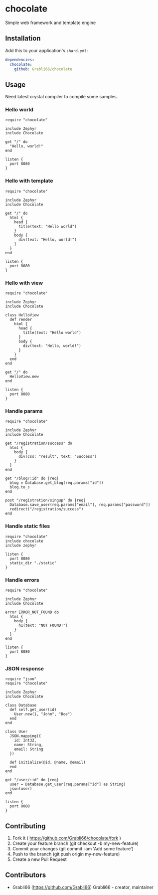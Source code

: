 # chocolate

Simple web framework and template engine

## Installation


Add this to your application's `shard.yml`:

```yaml
dependencies:
  chocolate:
    github: Grabli66/chocolate
```


## Usage

Need latest crystal compiler to compile some samples.

### Hello world

```crystal
require "chocolate"

include Zephyr
include Chocolate

get "/" do
  "Hello, world!"
end

listen {
  port 8080
}
```

### Hello with template

```crystal
require "chocolate"

include Zephyr
include Chocolate

get "/" do
  html {
    head {
      title(text: "Hello world")      
    }    
    body {
      div(text: "Hello, world!")
    }
  }
end

listen {
  port 8080
}
```
### Hello with view

```crystal
require "chocolate"

include Zephyr
include Chocolate

class HelloView
  def render
    html {
      head {
        title(text: "Hello world")      
      }    
      body {
        div(text: "Hello, world!")
      }
    }
  end
end

get "/" do
  HelloView.new
end

listen {
  port 8080
}
```

### Handle params
```crystal
require "chocolate"

include Zephyr
include Chocolate

get "/registration/success" do
  html {
    body {
      div(css: "result", text: "Success")
    }
  }
end

get "/blog/:id" do |req|
  blog = Database.get_blog(req.params["id"])
  blog.to_s
end

post "/registration/singup" do |req|
  Database.save_user(req.params["email"], req.params["password"])  
  redirect("/registration/success")
end
```

### Handle static files
```crystal
require "chocolate"
include chocolate
include zephyr

listen {
  port 8080
  static_dir "./static"
}
```

### Handle errors
```crystal
require "chocolate"

include Zephyr
include Chocolate

error ERROR_NOT_FOUND do
  html {
    body {
      h1(text: "NOT FOUND!")
    }
  }
end

listen {
  port 8080  
}
```

### JSON response
```crystal
require "json"
require "chocolate"

include Zephyr
include Chocolate

class Database
  def self.get_user(id)
    User.new(1, "John", "Doe")
  end
end

class User
  JSON.mapping({
    id: Int32,
    name: String,
    email: String
  })

  def initialize(@id, @name, @email)
  end
end

get "/user/:id" do |req|
  user = Database.get_user(req.params["id"] as String)
  json(user)
end

listen {
  port 8080
}
```

## Contributing

1. Fork it ( https://github.com/Grabli66/chocolate/fork )
2. Create your feature branch (git checkout -b my-new-feature)
3. Commit your changes (git commit -am 'Add some feature')
4. Push to the branch (git push origin my-new-feature)
5. Create a new Pull Request

## Contributors

- Grabli66 (https://github.com/Grabli66) Grabli66 - creator, maintainer
